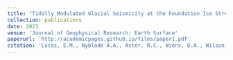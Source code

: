 ```yaml
---
title: "Tidally Modulated Glacial Seismicity at the Foundation Ice Stream, West Antarctica"
collection: publications
date: 2023
venue: 'Journal of Geophysical Research: Earth Surface'
paperurl: 'http://academicpages.github.io/files/paper1.pdf'
citation: 'Lucas, E.M., Nyblade A.A., Aster, R.C., Wiens, D.A., Wilson, T.J., Winberry, J.P., Huerta, A.D., 2023. Tidally Modulated Glacial Seismicity at the Foundation Ice Stream, West Antarctica. Journal of Geophysical Research Earth Surface 128 (7). https://doi.org/10.1029/2023JF007172'
---
```




